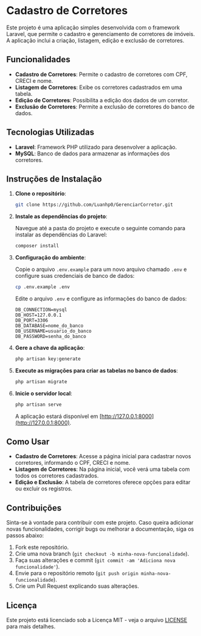 # Cadastro de Corretores

Este projeto é uma aplicação simples desenvolvida com o framework Laravel, que permite o cadastro e gerenciamento de corretores de imóveis. A aplicação inclui a criação, listagem, edição e exclusão de corretores. 

## Funcionalidades

- **Cadastro de Corretores**: Permite o cadastro de corretores com CPF, CRECI e nome.
- **Listagem de Corretores**: Exibe os corretores cadastrados em uma tabela.
- **Edição de Corretores**: Possibilita a edição dos dados de um corretor.
- **Exclusão de Corretores**: Permite a exclusão de corretores do banco de dados.

## Tecnologias Utilizadas

- **Laravel**: Framework PHP utilizado para desenvolver a aplicação.
- **MySQL**: Banco de dados para armazenar as informações dos corretores.

## Instruções de Instalação

1. **Clone o repositório**:

    ```bash
    git clone https://github.com/Luanhp0/GerenciarCorretor.git
    ```

2. **Instale as dependências do projeto**:

    Navegue até a pasta do projeto e execute o seguinte comando para instalar as dependências do Laravel:

    ```bash
    composer install
    ```

3. **Configuração do ambiente**:

    Copie o arquivo `.env.example` para um novo arquivo chamado `.env` e configure suas credenciais de banco de dados:

    ```bash
    cp .env.example .env
    ```

    Edite o arquivo `.env` e configure as informações do banco de dados:

    ```env
    DB_CONNECTION=mysql
    DB_HOST=127.0.0.1
    DB_PORT=3306
    DB_DATABASE=nome_do_banco
    DB_USERNAME=usuario_do_banco
    DB_PASSWORD=senha_do_banco
    ```

4. **Gere a chave da aplicação**:

    ```bash
    php artisan key:generate
    ```

5. **Execute as migrações para criar as tabelas no banco de dados**:

    ```bash
    php artisan migrate
    ```

6. **Inicie o servidor local**:

    ```bash
    php artisan serve
    ```

    A aplicação estará disponível em [http://127.0.0.1:8000](http://127.0.0.1:8000).

## Como Usar

- **Cadastro de Corretores**: Acesse a página inicial para cadastrar novos corretores, informando o CPF, CRECI e nome.
- **Listagem de Corretores**: Na página inicial, você verá uma tabela com todos os corretores cadastrados.
- **Edição e Exclusão**: A tabela de corretores oferece opções para editar ou excluir os registros.

## Contribuições

Sinta-se à vontade para contribuir com este projeto. Caso queira adicionar novas funcionalidades, corrigir bugs ou melhorar a documentação, siga os passos abaixo:

1. Fork este repositório.
2. Crie uma nova branch (`git checkout -b minha-nova-funcionalidade`).
3. Faça suas alterações e commit (`git commit -am 'Adiciona nova funcionalidade'`).
4. Envie para o repositório remoto (`git push origin minha-nova-funcionalidade`).
5. Crie um Pull Request explicando suas alterações.

## Licença

Este projeto está licenciado sob a Licença MIT - veja o arquivo [LICENSE](LICENSE) para mais detalhes.




